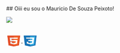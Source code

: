 <div align="left">
<br>
 
 </div>
  <div> 
  ## Oiii eu sou o Mauricio De Souza Peixoto!

  <a href="https://www.instagram.com/mauriciosouzzapeixoto/" target="_blank"><a href="https://www.linkedin.com/in/mauricio-de-souza-peixoto/" target="_blank"><a href="https://www.gmail.com/mauriciosouzzapeixoto@gmail.com/" target="_blank">
  <img src = "https://img.shields.io/badge/LinkedIn-0077B5?style=for-the-badge&logo=linkedin&logoColor=white">
</div>
  

<div style = "display: inline_block"> <br>
   <img align="center" alt="Rafa-HTML" height="30" width="40" src="https://raw.githubusercontent.com/devicons/devicon/master/icons/html5/html5-original.svg">
  <img align="center" alt="Rafa-CSS" height="30" width="40" src="https://raw.githubusercontent.com/devicons/devicon/master/icons/css3/css3-original.svg">
  <!--
  <img align="center" alt="Rafa-Js" height="30" width="40" src="https://raw.githubusercontent.com/devicons/devicon/master/icons/javascript/javascript-plain.svg">
  <img align="center" alt="Rafa-Ts" height="30" width="40" src="https://raw.githubusercontent.com/devicons/devicon/master/icons/typescript/typescript-plain.svg">
  <img align="center" alt="Rafa-React" height="30" width="40" src="https://raw.githubusercontent.com/devicons/devicon/master/icons/react/react-original.svg">
  <img align="center" alt="Rafa-Python" height="30" width="40" src="https://raw.githubusercontent.com/devicons/devicon/master/icons/python/python-original.svg">
  <img align="center" alt="Rafa-Csharp" height="30" width="40" src="https://raw.githubusercontent.com/devicons/devicon/master/icons/csharp/csharp-original.svg">
-->
</div>
  
  ##
